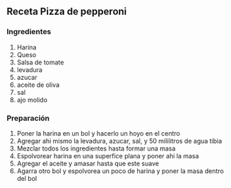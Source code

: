 ## Receta Pizza de pepperoni

### Ingredientes

1. Harina
2. Queso
3. Salsa de tomate
4. levadura
5. azucar
6. aceite de oliva
7. sal
8. ajo molido

### Preparación

1. Poner la harina en un bol y hacerlo un hoyo en el centro
2. Agregar ahi mismo la levadura, azucar, sal, y 50 mililitros de agua tibia
3. Mezclar todos los ingredientes hasta formar una masa
4. Espolvorear harina en una superfice plana y poner ahi la masa
5. Agregar el aceite y amasar hasta que este suave
6. Agarra otro bol y espolvorea un poco de harina y poner la masa dentro del bol
